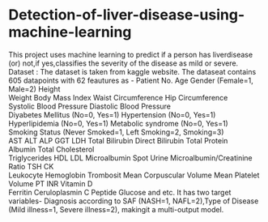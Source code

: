 # Detection-of-liver-disease-using-machine-learning
This project uses machine learning to predict if a person has liverdisease (or) not,if yes,classifies the severity of the disease as mild or severe.
Dataset :
The dataset is taken from kaggle website. The dataseat contains 605 datapoints with 62 feautures as -
Patient No.
Age	Gender (Female=1, Male=2)
Height	
Weight
Body Mass Index
Waist Circumference	
Hip Circumference	
Systolic Blood Pressure
Diastolic Blood Pressure	
Diyabetes Mellitus (No=0, Yes=1)
Hypertension (No=0, Yes=1)
Hyperlipidemia (No=0, Yes=1)
Metabolic syndrome (No=0, Yes=1)	
Smoking Status (Never Smoked=1, Left Smoking=2, Smoking=3)	
AST
ALT
ALP
GGT
LDH
Total Bilirubin
Direct Bilirubin
Total Protein	
Albumin	
Total Cholesterol	
Triglycerides
HDL
LDL
Microalbumin Spot Urine
Microalbumin/Creatinine Ratio
TSH
CK	
Leukocyte
Hemoglobin
Trombosit	Mean Corpuscular Volume	
Mean Platelet Volume
PT
INR	Vitamin D	
Ferritin
Ceruloplasmin	C
Peptide
Glucose	
and etc.
It has two target variables- Diagnosis according to SAF (NASH=1, NAFL=2),Type of Disease (Mild illness=1, Severe illness=2), makingit a multi-output model.




